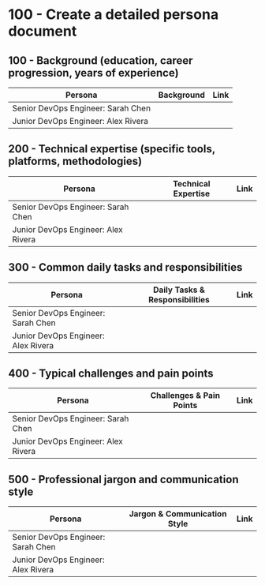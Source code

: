 # 100 - Create a detailed persona document

## 100 - Background (education, career progression, years of experience)

| Persona | Background | Link |
| -- | -- | -- |
| Senior DevOps Engineer: Sarah Chen | | |
| Junior DevOps Engineer: Alex Rivera| | |

## 200 - Technical expertise (specific tools, platforms, methodologies)

| Persona | Technical Expertise | Link |
| -- | -- | -- |
| Senior DevOps Engineer: Sarah Chen | | |
| Junior DevOps Engineer: Alex Rivera| | |

## 300 - Common daily tasks and responsibilities

| Persona | Daily Tasks & Responsibilities | Link |
| -- | -- | -- |
| Senior DevOps Engineer: Sarah Chen | | |
| Junior DevOps Engineer: Alex Rivera| | |

## 400 - Typical challenges and pain points

| Persona | Challenges & Pain Points | Link |
| -- | -- | -- |
| Senior DevOps Engineer: Sarah Chen | | |
| Junior DevOps Engineer: Alex Rivera| | |

## 500 - Professional jargon and communication style

| Persona | Jargon & Communication Style | Link |
| -- | -- | -- |
| Senior DevOps Engineer: Sarah Chen | | |
| Junior DevOps Engineer: Alex Rivera| | |
